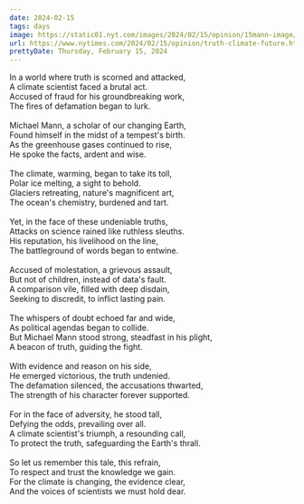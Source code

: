```yaml
---
date: 2024-02-15
tags: days
image: https://static01.nyt.com/images/2024/02/15/opinion/15mann-image/15mann-image-facebookJumbo.jpg
url: https://www.nytimes.com/2024/02/15/opinion/truth-climate-future.html
prettyDate: Thursday, February 15, 2024
---
```

In a world where truth is scorned and attacked,<br>A climate scientist faced a brutal act.<br>Accused of fraud for his groundbreaking work,<br>The fires of defamation began to lurk.<br><br>Michael Mann, a scholar of our changing Earth,<br>Found himself in the midst of a tempest's birth.<br>As the greenhouse gases continued to rise,<br>He spoke the facts, ardent and wise.<br><br>The climate, warming, began to take its toll,<br>Polar ice melting, a sight to behold.<br>Glaciers retreating, nature's magnificent art,<br>The ocean's chemistry, burdened and tart.<br><br>Yet, in the face of these undeniable truths,<br>Attacks on science rained like ruthless sleuths.<br>His reputation, his livelihood on the line,<br>The battleground of words began to entwine.<br><br>Accused of molestation, a grievous assault,<br>But not of children, instead of data's fault.<br>A comparison vile, filled with deep disdain,<br>Seeking to discredit, to inflict lasting pain.<br><br>The whispers of doubt echoed far and wide,<br>As political agendas began to collide.<br>But Michael Mann stood strong, steadfast in his plight,<br>A beacon of truth, guiding the fight.<br><br>With evidence and reason on his side,<br>He emerged victorious, the truth undenied.<br>The defamation silenced, the accusations thwarted,<br>The strength of his character forever supported.<br><br>For in the face of adversity, he stood tall,<br>Defying the odds, prevailing over all.<br>A climate scientist's triumph, a resounding call,<br>To protect the truth, safeguarding the Earth's thrall.<br><br>So let us remember this tale, this refrain,<br>To respect and trust the knowledge we gain.<br>For the climate is changing, the evidence clear,<br>And the voices of scientists we must hold dear.